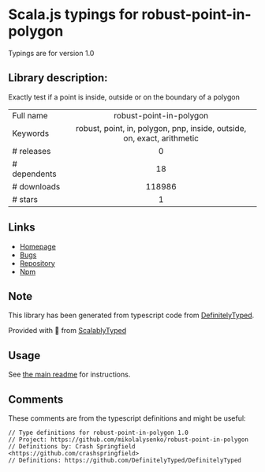 
# Scala.js typings for robust-point-in-polygon

Typings are for version 1.0

## Library description:
Exactly test if a point is inside, outside or on the boundary of a polygon

|                    |                 |
| ------------------ | :-------------: |
| Full name          | robust-point-in-polygon |
| Keywords           | robust, point, in, polygon, pnp, inside, outside, on, exact, arithmetic |
| # releases         | 0 |
| # dependents       | 18 |
| # downloads        | 118986 |
| # stars            | 1 |

## Links
- [Homepage](https://github.com/mikolalysenko/robust-point-in-polygon)
- [Bugs](https://github.com/mikolalysenko/robust-point-in-polygon/issues)
- [Repository](https://github.com/mikolalysenko/robust-point-in-polygon)
- [Npm](https://www.npmjs.com/package/robust-point-in-polygon)
    


## Note
This library has been generated from typescript code from [DefinitelyTyped](https://definitelytyped.org).

Provided with :purple_heart: from [ScalablyTyped](https://github.com/oyvindberg/ScalablyTyped)

## Usage
See [the main readme](../../readme.md) for instructions.

## Comments

These comments are from the typescript definitions and might be useful:
```
// Type definitions for robust-point-in-polygon 1.0
// Project: https://github.com/mikolalysenko/robust-point-in-polygon
// Definitions by: Crash Springfield <https://github.com/crashspringfield>
// Definitions: https://github.com/DefinitelyTyped/DefinitelyTyped

```

